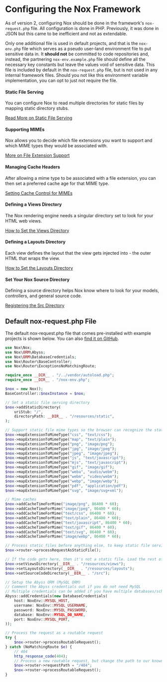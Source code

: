 # Configuring the Nox Framework
As of version 2, configuring Nox should be done in the framework's <code>nox-request.php</code> file. All configuration is done in PHP. Previously, it was done in JSON but this came to be inefficient and not as extendable.

Only one additional file is used in default projects, and that is the <code>nox-env.php</code> file which serves as a pseudo user-land environment file to put sensitive data in. It <strong>should not</strong> be committed to code repositories and, instead, the partnering <code>nox-env.example.php</code> file should define all the necessary key constants but leave the values void of sensitive data. This file is included by default in the <code>nox-request.php</code> file, but is not used in any internal framework files. Should you not like this environment variable implementation, you can opt to just not require the file.

<div class="container-fluid mt-4">
	<div class="row">
		<div class="col-xl-4 mb-3">
			<div class="card h-100">
				<div class="card-header">
					<h4>Static File Serving</h4>
				</div>
				<div class="card-body">
					<p>
						You can configure Nox to read multiple directories for static files by mapping static directory stubs.
					</p>
				</div>
				<div class="card-footer">
					<a href="/docs/2.0/nox-configs/static-file-serving" class="btn btn-primary">
						<i class="bi bi-file-image-fill"></i>
						<span>Read More on Static File Serving</span>
					</a>
				</div>
			</div>
		</div>
		<div class="col-xl-4 mb-3">
			<div class="card h-100">
				<div class="card-header">
					<h4>Supporting MIMEs</h4>
				</div>
				<div class="card-body">
					<p>
						Nox allows you to decide which file extensions you want to support and which MIME types they would be associated with.
					</p>
				</div>
				<div class="card-footer">
					<a href="/docs/2.0/nox-configs/registering-mime-types" class="btn btn-primary">
						<i class="bi bi-file-binary-fill"></i>
						<span>More on File Extension Support</span>
					</a>
				</div>
			</div>
		</div>
		<div class="col-xl-4 mb-3">
			<div class="card h-100">
				<div class="card-header">
					<h4>Managing Cache Headers</h4>
				</div>
				<div class="card-body">
					<p>
						After allowing a mime type to be associated with a file extension, you can then set a preferred cache age for that MIME type.
					</p>
				</div>
				<div class="card-footer">
					<a href="/docs/2.0/nox-configs/static-file-cache-control" class="btn btn-primary">
						<i class="bi bi-alarm-fill"></i>
						<span>Setting Cache Control for MIMEs</span>
					</a>
				</div>
			</div>
		</div>
		<div class="col-xl-4 mb-3">
			<div class="card h-100">
				<div class="card-header">
					<h4>Defining a Views Directory</h4>
				</div>
				<div class="card-body">
					<p>
						The Nox rendering engine needs a singular directory set to look for your HTML web views.
					</p>
				</div>
				<div class="card-footer">
					<a href="/docs/2.0/nox-configs/defining-views-directory" class="btn btn-primary">
						<i class="bi bi-folder-fill"></i>
						<span>How to Set the Views Directory</span>
					</a>
				</div>
			</div>
		</div>
		<div class="col-xl-4 mb-3">
			<div class="card h-100">
				<div class="card-header">
					<h4>Defining a Layouts Directory</h4>
				</div>
				<div class="card-body">
					<p>
						Each view defines the layout that the view gets injected into - the outer HTML that wraps the view.
					</p>
				</div>
				<div class="card-footer">
					<a href="/docs/2.0/nox-configs/defining-layouts-directory" class="btn btn-primary">
						<i class="bi bi-folder-fill"></i>
						<span>How to Set the Layouts Directory</span>
					</a>
				</div>
			</div>
		</div>
		<div class="col-xl-4 mb-3">
			<div class="card h-100">
				<div class="card-header">
					<h4>Set Your Nox Source Directory</h4>
				</div>
				<div class="card-body">
					<p>
						Defining a source directory helps Nox know where to look for your models, controllers, and general source code.
					</p>
				</div>
				<div class="card-footer">
					<a href="/docs/2.0/nox-configs/setting-project-source-directory" class="btn btn-primary">
						<i class="bi bi-filetype-php"></i>
						<span>Registering the Src Directory</span>
					</a>
				</div>
			</div>
		</div>
	</div>
</div>

## Default nox-request.php File
The default nox-request.php file that comes pre-installed with example projects is shown below. You can also <a href="https://github.com/nox7/nox/blob/main/example/nox-request.php" target="_blank"><i class="bi bi-github"></i> find it on GitHub</a>.

```php
use Nox\Nox;
use Nox\ORM\Abyss;
use Nox\ORM\DatabaseCredentials;
use Nox\Router\BaseController;
use Nox\Router\ExceptionsNoMatchingRoute;

require_once __DIR__ . "/../vendor/autoload.php";
require_once __DIR__ . "/nox-env.php";

$nox = new Nox();
BaseController::$noxInstance = $nox;

// Set a static file serving directory
$nox->addStaticDirectory(
    uriStub: "/",
    directoryPath: __DIR__ . "/resources/static",
);

// Support static file mime types so the browser can recognize the static files
$nox->mapExtensionToMimeType("css", "text/css");
$nox->mapExtensionToMimeType("map", "text/plain");
$nox->mapExtensionToMimeType("png", "image/png");
$nox->mapExtensionToMimeType("jpg", "image/jpeg");
$nox->mapExtensionToMimeType("jpeg", "image/jpeg");
$nox->mapExtensionToMimeType("js", "text/javascript");
$nox->mapExtensionToMimeType("mjs", "text/javascript");
$nox->mapExtensionToMimeType("gif", "image/gif");
$nox->mapExtensionToMimeType("weba", "audio/webm");
$nox->mapExtensionToMimeType("webm", "video/webm");
$nox->mapExtensionToMimeType("webp", "image/webp");
$nox->mapExtensionToMimeType("pdf", "application/pdf");
$nox->mapExtensionToMimeType("svg", "image/svg+xml");

// Mime caches
$nox->addCacheTimeForMime("image/png", 86400 * 60);
$nox->addCacheTimeForMime("image/jpeg", 86400 * 60);
$nox->addCacheTimeForMime("text/css", 86400 * 60);
$nox->addCacheTimeForMime("text/plain", 86400 * 60);
$nox->addCacheTimeForMime("text/javascript", 86400 * 60);
$nox->addCacheTimeForMime("text/gif", 86400 * 60);
$nox->addCacheTimeForMime("text/svg", 86400 * 60);
$nox->addCacheTimeForMime("image/webp", 86400 * 60);

// Process static files before anything else, to keep static file serving fast
$nox->router->processRequestAsStaticFile();

// If the code gets here, then it's not a static file. Load the rest of the setting directories
$nox->setViewsDirectory(__DIR__ . "/resources/views");
$nox->setLayoutsDirectory(__DIR__ . "/resources/layouts");
$nox->setSourceCodeDirectory(__DIR__ . "/src");

// Setup the Abyss ORM (MySQL ORM)
// Comment the Abyss credentials out if you do not need MySQL
// Multiple credentials can be added if you have multiple databases/schemas
Abyss::addCredentials(new DatabaseCredentials(
    host: NoxEnv::MYSQL_HOST,
    username: NoxEnv::MYSQL_USERNAME,
    password: NoxEnv::MYSQL_PASSWORD,
    database: NoxEnv::MYSQL_DB_NAME,
    port: NoxEnv::MYSQL_PORT,
));

// Process the request as a routable request
try {
    $nox->router->processRoutableRequest();
} catch (NoMatchingRoute $e) {
    // 404
    http_response_code(404);
    // Process a new routable request, but change the path to our known 404 controller method route
    $nox->router->requestPath = "/404";
    $nox->router->processRoutableRequest();
}
```
